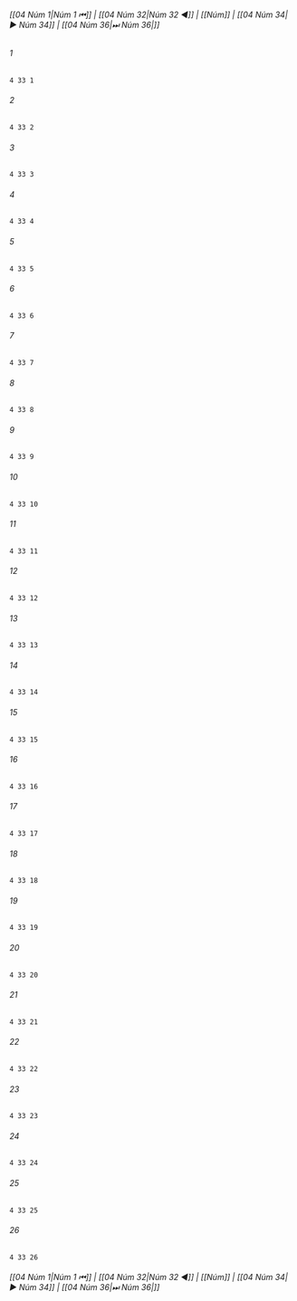 
###### [[04 Núm 1|Núm 1 ⏮]] | [[04 Núm 32|Núm 32 ◀]] | [[Núm]] | [[04 Núm 34|▶ Núm 34]] | [[04 Núm 36|⏭ Núm 36|]]

###### 1
``` verse
4 33 1 
```
###### 2
``` verse
4 33 2 
```
###### 3
``` verse
4 33 3 
```
###### 4
``` verse
4 33 4 
```
###### 5
``` verse
4 33 5 
```
###### 6
``` verse
4 33 6 
```
###### 7
``` verse
4 33 7 
```
###### 8
``` verse
4 33 8 
```
###### 9
``` verse
4 33 9 
```
###### 10
``` verse
4 33 10 
```
###### 11
``` verse
4 33 11 
```
###### 12
``` verse
4 33 12 
```
###### 13
``` verse
4 33 13 
```
###### 14
``` verse
4 33 14 
```
###### 15
``` verse
4 33 15 
```
###### 16
``` verse
4 33 16 
```
###### 17
``` verse
4 33 17 
```
###### 18
``` verse
4 33 18 
```
###### 19
``` verse
4 33 19 
```
###### 20
``` verse
4 33 20 
```
###### 21
``` verse
4 33 21 
```
###### 22
``` verse
4 33 22 
```
###### 23
``` verse
4 33 23 
```
###### 24
``` verse
4 33 24 
```
###### 25
``` verse
4 33 25 
```
###### 26
``` verse
4 33 26 
```

###### [[04 Núm 1|Núm 1 ⏮]] | [[04 Núm 32|Núm 32 ◀]] | [[Núm]] | [[04 Núm 34|▶ Núm 34]] | [[04 Núm 36|⏭ Núm 36|]]

